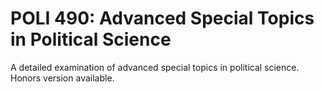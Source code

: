 # POLI 490: Advanced Special Topics in Political Science

A detailed examination of advanced special topics in political science. Honors version available.